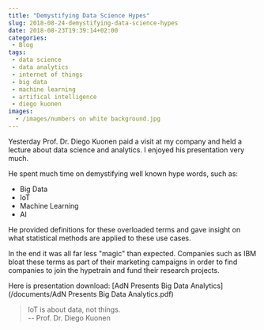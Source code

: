 ```yaml
---
title: "Demystifying Data Science Hypes"
slug: 2018-08-24-demystifying-data-science-hypes
date: 2018-08-23T19:39:14+02:00
categories:
 - Blog
tags:
 - data science
 - data analytics
 - internet of things
 - big data
 - machine learning
 - artifical intelligence
 - diego kuonen
images:
  - /images/numbers on white background.jpg
---
```


Yesterday Prof. Dr. Diego Kuonen paid a visit at my company and held a lecture about data science and analytics. I enjoyed his presentation very much.
<!--more-->

He spent much time on demystifying well known hype words, such as:

* Big Data
* IoT
* Machine Learning
* AI

He provided definitions for these overloaded terms and gave insight on what statistical methods are applied to these use cases.

In the end it was all far less "magic" than expected. Companies such as IBM bloat these terms as part of their marketing campaigns in order to find companies to join the hypetrain and fund their research projects.

Here is presentation download: [AdN Presents Big Data Analytics](/documents/AdN Presents Big Data Analytics.pdf)

> IoT is about data, not things.  
> -- Prof. Dr. Diego Kuonen